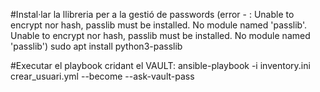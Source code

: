 #Instal·lar la llibreria per a la gestió de passwords (error - : Unable to encrypt nor hash, passlib must be installed. No module named 'passlib'. Unable to encrypt nor hash, passlib must be installed. No module named 'passlib')
sudo apt install python3-passlib

#Executar el playbook cridant el VAULT: 
ansible-playbook -i inventory.ini crear_usuari.yml --become --ask-vault-pass
